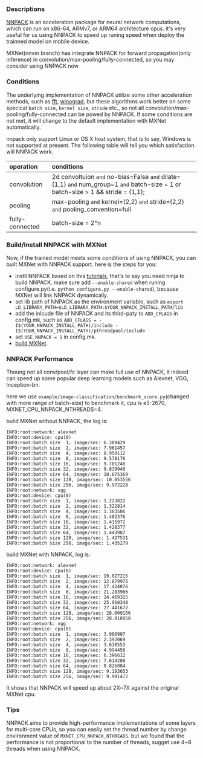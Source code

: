 ### Descriptions

[NNPACK](https://github.com/Maratyszcza/NNPACK) is an acceleration package for neural network computations, which can run on x86-64, ARMv7, or ARM64 architecture cpus. it's very useful for us using NNPACK to speed up runing speed when deploy the trainned model on mobile device.

MXNet(nnvm branch) has integrate NNPACK for forward propagation(only inference) in convolution/max-pooling/fully-connected, so you may consider using NNPACK now.


### Conditions
The underlying implementation of NNPACK utilize some other acceleration methods, such as [fft](https://arxiv.org/abs/1312.5851), [winograd](https://arxiv.org/abs/1509.09308), but these algorithms work better on some specical `batch size`, `kernel size`, `stride` etc., so not all convolution/max-pooling/fully-connected can be powed by NNPACK. If some conditions are not met, it will change to the default implementation with MXNet automatically.  

nnpack only support Linux or OS X host system, that is to say, Windows is not supported at present.
The following table will tell you which satisfaction will NNPACK work.

| operation      | conditions |
|:---------      |:---------- |
|convolution     |2d convoltuion `and` no-bias=False `and` dilate=(1,1) `and` num_group=1 `and` batch-size = 1 or batch-size > 1 && stride = (1,1);|
|pooling         | max-pooling `and` kernel=(2,2) `and` stride=(2,2) `and` pooling_convention=full    |
|fully-connected| batch-size = 2^n |

### Build/Install NNPACK with MXNet

Now, if the trained model meets some conditions of using NNPACK, you can built MXNet with NNPACK support. here is the steps for you:  
* instll NNPACK based on this [tutorials](https://github.com/Maratyszcza/NNPACK#building), that's to say you need ninja to build NNPACK. make sure add `--enable-shared` when runing configure.py(i.e. `python configure.py --enable-shared`), because MXNet will link NNPACK dynamically.  
* set lib path of NNPACK as the environment variable, such as `export LD_LIBRARY_PATH=$LD_LIBRARY_PATH:$YOUR_NNPACK_INSTALL_PATH/lib`
* add the inlcude file of NNPACK and its third-paty to  `ADD_CFLAGS` in config.mk, such as `ADD_CFLAGS = -I$(YOUR_NNPACK_INSTALL_PATH)/include -I$(YOUR_NNPACK_INSTALL_PATH)/pthreadpool/include`
* set `USE_NNPACK = 1` in config.mk.
* [build MXNet](http://mxnet.io/get_started/setup.html#overview).

### NNPACK Performance

Thoung not all conv/pool/fc layer can make full use of NNPACK, it indeed can speed up some popular deep learning models such as Alexnet, VGG, Inception-bn.

here we use `example/image-classification/benchmark_score.py`(changed with  more range of batch-size) to benchmark it, cpu is e5-2670, MXNET_CPU_NNPACK_NTHREADS=4.

bulid MXNet without NNPACK, the log is:
```
INFO:root:network: alexnet
INFO:root:device: cpu(0)
INFO:root:batch size  1, image/sec: 6.389429
INFO:root:batch size  2, image/sec: 7.961457
INFO:root:batch size  4, image/sec: 8.950112
INFO:root:batch size  8, image/sec: 9.578176
INFO:root:batch size 16, image/sec: 9.701248
INFO:root:batch size 32, image/sec: 9.839940
INFO:root:batch size 64, image/sec: 10.075369
INFO:root:batch size 128, image/sec: 10.053556
INFO:root:batch size 256, image/sec: 9.972228
INFO:root:network: vgg
INFO:root:device: cpu(0)
INFO:root:batch size  1, image/sec: 1.223822
INFO:root:batch size  2, image/sec: 1.322814
INFO:root:batch size  4, image/sec: 1.383586
INFO:root:batch size  8, image/sec: 1.402376
INFO:root:batch size 16, image/sec: 1.415972
INFO:root:batch size 32, image/sec: 1.428377
INFO:root:batch size 64, image/sec: 1.443987
INFO:root:batch size 128, image/sec: 1.427531
INFO:root:batch size 256, image/sec: 1.435279
```

build MXNet with NNPACK, log is:

```
INFO:root:network: alexnet
INFO:root:device: cpu(0)
INFO:root:batch size  1, image/sec: 19.027215
INFO:root:batch size  2, image/sec: 12.879975
INFO:root:batch size  4, image/sec: 17.424076
INFO:root:batch size  8, image/sec: 21.283966
INFO:root:batch size 16, image/sec: 24.469325
INFO:root:batch size 32, image/sec: 25.910348
INFO:root:batch size 64, image/sec: 27.441672
INFO:root:batch size 128, image/sec: 28.009156
INFO:root:batch size 256, image/sec: 28.918950
INFO:root:network: vgg
INFO:root:device: cpu(0)
INFO:root:batch size  1, image/sec: 3.980907
INFO:root:batch size  2, image/sec: 2.392069
INFO:root:batch size  4, image/sec: 3.610553
INFO:root:batch size  8, image/sec: 4.994450
INFO:root:batch size 16, image/sec: 6.396612
INFO:root:batch size 32, image/sec: 7.614288
INFO:root:batch size 64, image/sec: 8.826084
INFO:root:batch size 128, image/sec: 9.193653
INFO:root:batch size 256, image/sec: 9.991472
```

It shows that NNPACK will speed up about 2X~7X against the original MXNet cpu.

### Tips

NNPACK aims to provide high-performance implementations of some layers for multi-core CPUs, so you can easliy set the thread number by change environment value of `MXNET_CPU_NNPACK_NTHREADS`. but we found that the performance is not proportional to the number of threads, sugget use 4~8 threads when using NNPACK.
